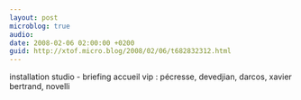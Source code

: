 ```yaml
---
layout: post
microblog: true
audio: 
date: 2008-02-06 02:00:00 +0200
guid: http://xtof.micro.blog/2008/02/06/t682832312.html
---
```

installation studio - briefing accueil vip : pécresse, devedjian, darcos, xavier bertrand, novelli
